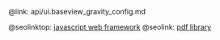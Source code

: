 @link: api/ui.baseview_gravity_config.md

@seolinktop: [javascript web framework](https://webix.com)
@seolink: [pdf library](https://webix.com/widget/html5_pdf_viewer/)